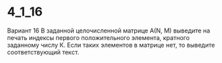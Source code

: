 # 4_1_16

Вариант 16
В заданной целочисленной матрице A(N, M) выведите на печать индексы первого
положительного элемента, кратного заданному числу К. Если таких элементов в матрице
нет, то выведите соответствующий текст.
